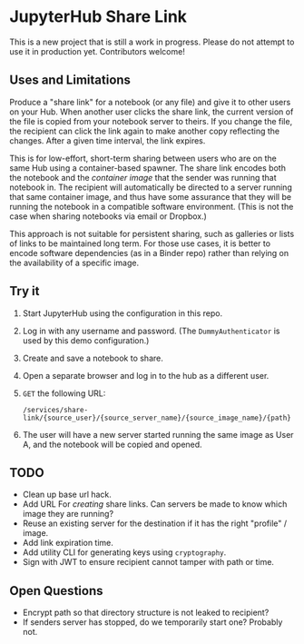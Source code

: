# JupyterHub Share Link

This is a new project that is still a work in progress. Please do not attempt to
use it in production yet. Contributors welcome!

## Uses and Limitations

Produce a "share link" for a notebook (or any file) and give it to other users
on your Hub. When another user clicks the share link, the current version of
the file is copied from your notebook server to theirs. If you change the file,
the recipient can click the link again to make another copy reflecting the
changes. After a given time interval, the link expires.

This is for low-effort, short-term sharing between users who are on the same Hub
using a container-based spawner. The share link encodes both the notebook and
the *container image* that the sender was running that notebook in. The
recipient will automatically be directed to a server running that same container
image, and thus have some assurance that they will be running the notebook in a
compatible software environment. (This is not the case when sharing notebooks
via email or Dropbox.)

This approach is not suitable for persistent sharing, such as galleries or lists
of links to be maintained long term. For those use cases, it is better to encode
software dependencies (as in a Binder repo) rather than relying on the
availability of a specific image.

## Try it

1. Start JupyterHub using the configuration in this repo.
2. Log in with any username and password. (The ``DummyAuthenticator`` is used by
   this demo configuration.)
3. Create and save a notebook to share.
4. Open a separate browser and log in to the hub as a different user.
5. ``GET`` the following URL:

   ```
   /services/share-link/{source_user}/{source_server_name}/{source_image_name}/{path}
   ```
6. The user will have a new server started running the same image as User A, and
   the notebook will be copied and opened.

## TODO

* Clean up base url hack.
* Add URL For *creating* share links. Can servers be made to know which image
  they are running?
* Reuse an existing server for the destination if it has the right "profile" /
  image.
* Add link expiration time.
* Add utility CLI for generating keys using ``cryptography``.
* Sign with JWT to ensure recipient cannot tamper with path or time.

## Open Questions

* Encrypt path so that directory structure is not leaked to recipient?
* If senders server has stopped, do we temporarily start one? Probably not.
